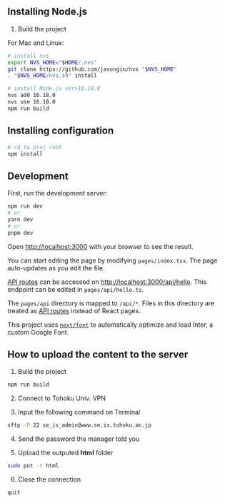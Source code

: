 ## Installing Node.js

1. Build the project

For Mac and Linux:

```bash
# install nvs
export NVS_HOME="$HOME/.nvs"
git clone https://github.com/jasongin/nvs "$NVS_HOME"
. "$NVS_HOME/nvs.sh" install

# install Node.js ver>16.18.0
nvs add 16.18.0
nvs use 16.18.0
npm run build
```

## Installing configuration

```bash
# cd to proj root
npm install
```

## Development

First, run the development server:

```bash
npm run dev
# or
yarn dev
# or
pnpm dev
```

Open [http://localhost:3000](http://localhost:3000) with your browser to see the result.

You can start editing the page by modifying `pages/index.tsx`. The page auto-updates as you edit the file.

[API routes](https://nextjs.org/docs/api-routes/introduction) can be accessed on [http://localhost:3000/api/hello](http://localhost:3000/api/hello). This endpoint can be edited in `pages/api/hello.ts`.

The `pages/api` directory is mapped to `/api/*`. Files in this directory are treated as [API routes](https://nextjs.org/docs/api-routes/introduction) instead of React pages.

This project uses [`next/font`](https://nextjs.org/docs/basic-features/font-optimization) to automatically optimize and load Inter, a custom Google Font.

## How to upload the content to the server

1. Build the project

```bash
npm run build
```

2. Connect to Tohoku Univ. VPN

3. Input the following command on Terminal

```bash
sftp -P 22 se_is_admin@www.se.is.tohoku.ac.jp
```

4. Send the password the manager told you

5. Upload the outputed **html** folder

```bash
sudo put -r html
```

6. Close the connection

```bash
quit
```
